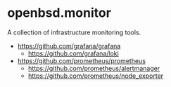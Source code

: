 openbsd.monitor
==========

A collection of infrastructure monitoring tools.

* https://github.com/grafana/grafana
    * https://github.com/grafana/loki
* https://github.com/prometheus/prometheus
    * https://github.com/prometheus/alertmanager
    * https://github.com/prometheus/node_exporter
